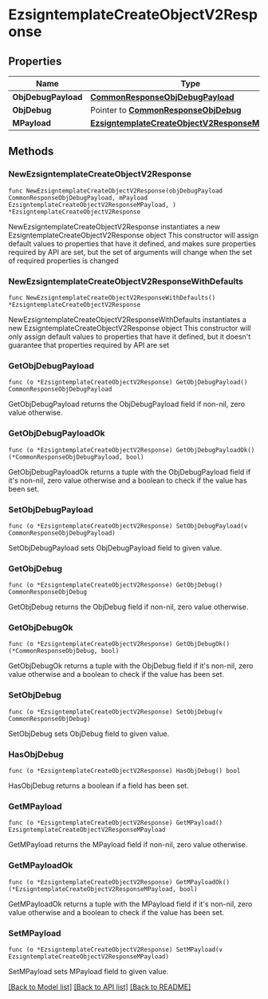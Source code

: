 # EzsigntemplateCreateObjectV2Response

## Properties

Name | Type | Description | Notes
------------ | ------------- | ------------- | -------------
**ObjDebugPayload** | [**CommonResponseObjDebugPayload**](CommonResponseObjDebugPayload.md) |  | 
**ObjDebug** | Pointer to [**CommonResponseObjDebug**](CommonResponseObjDebug.md) |  | [optional] 
**MPayload** | [**EzsigntemplateCreateObjectV2ResponseMPayload**](EzsigntemplateCreateObjectV2ResponseMPayload.md) |  | 

## Methods

### NewEzsigntemplateCreateObjectV2Response

`func NewEzsigntemplateCreateObjectV2Response(objDebugPayload CommonResponseObjDebugPayload, mPayload EzsigntemplateCreateObjectV2ResponseMPayload, ) *EzsigntemplateCreateObjectV2Response`

NewEzsigntemplateCreateObjectV2Response instantiates a new EzsigntemplateCreateObjectV2Response object
This constructor will assign default values to properties that have it defined,
and makes sure properties required by API are set, but the set of arguments
will change when the set of required properties is changed

### NewEzsigntemplateCreateObjectV2ResponseWithDefaults

`func NewEzsigntemplateCreateObjectV2ResponseWithDefaults() *EzsigntemplateCreateObjectV2Response`

NewEzsigntemplateCreateObjectV2ResponseWithDefaults instantiates a new EzsigntemplateCreateObjectV2Response object
This constructor will only assign default values to properties that have it defined,
but it doesn't guarantee that properties required by API are set

### GetObjDebugPayload

`func (o *EzsigntemplateCreateObjectV2Response) GetObjDebugPayload() CommonResponseObjDebugPayload`

GetObjDebugPayload returns the ObjDebugPayload field if non-nil, zero value otherwise.

### GetObjDebugPayloadOk

`func (o *EzsigntemplateCreateObjectV2Response) GetObjDebugPayloadOk() (*CommonResponseObjDebugPayload, bool)`

GetObjDebugPayloadOk returns a tuple with the ObjDebugPayload field if it's non-nil, zero value otherwise
and a boolean to check if the value has been set.

### SetObjDebugPayload

`func (o *EzsigntemplateCreateObjectV2Response) SetObjDebugPayload(v CommonResponseObjDebugPayload)`

SetObjDebugPayload sets ObjDebugPayload field to given value.


### GetObjDebug

`func (o *EzsigntemplateCreateObjectV2Response) GetObjDebug() CommonResponseObjDebug`

GetObjDebug returns the ObjDebug field if non-nil, zero value otherwise.

### GetObjDebugOk

`func (o *EzsigntemplateCreateObjectV2Response) GetObjDebugOk() (*CommonResponseObjDebug, bool)`

GetObjDebugOk returns a tuple with the ObjDebug field if it's non-nil, zero value otherwise
and a boolean to check if the value has been set.

### SetObjDebug

`func (o *EzsigntemplateCreateObjectV2Response) SetObjDebug(v CommonResponseObjDebug)`

SetObjDebug sets ObjDebug field to given value.

### HasObjDebug

`func (o *EzsigntemplateCreateObjectV2Response) HasObjDebug() bool`

HasObjDebug returns a boolean if a field has been set.

### GetMPayload

`func (o *EzsigntemplateCreateObjectV2Response) GetMPayload() EzsigntemplateCreateObjectV2ResponseMPayload`

GetMPayload returns the MPayload field if non-nil, zero value otherwise.

### GetMPayloadOk

`func (o *EzsigntemplateCreateObjectV2Response) GetMPayloadOk() (*EzsigntemplateCreateObjectV2ResponseMPayload, bool)`

GetMPayloadOk returns a tuple with the MPayload field if it's non-nil, zero value otherwise
and a boolean to check if the value has been set.

### SetMPayload

`func (o *EzsigntemplateCreateObjectV2Response) SetMPayload(v EzsigntemplateCreateObjectV2ResponseMPayload)`

SetMPayload sets MPayload field to given value.



[[Back to Model list]](../README.md#documentation-for-models) [[Back to API list]](../README.md#documentation-for-api-endpoints) [[Back to README]](../README.md)


